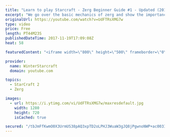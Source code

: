 ```yaml
---
title: "Learn to play Starcraft - Zerg Beginner Guide #1 - Updated (2017)"
excerpt: "We go over the basic mechanics of zerg and show the importance of understanding at least some of what your opponent is doing.  This guide is meant for players with an understanding of the objectives of starcraft but without any strong direction or gameplan, especially for each specific race! -- Watch"
originalUrl: https://youtube.com/watch?v=UdFTRsXMG7w
type: video
price: Free
length: PT44M23S
publishedDateTime: 2017-11-19T17:09:08Z
heat: 58

featuredContent: "<iframe width=\"800\" height=\"500\" frameborder=\"0\" src=\"https://www.youtube.com/embed/UdFTRsXMG7w\" allow=\"accelerometer; autoplay; encrypted-media; gyroscope; picture-in-picture\" allowfullscreen></iframe>"

provider:
  name: WinterStarcraft
  domain: youtube.com

topics:
  - StarCraft 2
  - Zerg

images:
  - url: https://i.ytimg.com/vi/UdFTRsXMG7w/maxresdefault.jpg
    width: 1280
    height: 720
    isCached: true

secured: "/tbJmFfKwmO0X3UrmUS38pAQ3xpTD2oLPHJ3WuaW3gJQ8jPgwnoNWP+ac003I7XBNijcbX9rwti9QWElJXJBG5hMW+iIjBS0j6cLKcht/EtTxwlhcrcVcCAqg/z5ORsywZkidx4ommVmWIPkZBkQmD+LXw4h0ba4hMC0QnRYi2XfnPhZ/hgp6QF5oZ0ZsxLDzHvXmt5U5qCz34zay/qag7hKTh5dfW1Wu8+Czf+edK3WMipBblN6k6wYHD/dm0bUbNh7fLRpyJ/MUiMbbzQD6+rP1N2AKcZS3Kh7zT7Dtwj7dvsSXwNkvmLTETasNJ9UsEpwEOS7RuVjG9ndxWo9VHnjxI8d7vzSRH2ScABZQW3b1HdqPzHtNoMO96jiUydztKoP6c/vF2vSMGM7IyEkrHSfZeR/Ar8dwDweLROPguEy2XRse0vgYz1Eac7ADSAY;SEzhn1LfEmG1uycK6aJzKw=="
---
```



